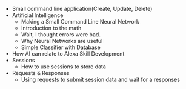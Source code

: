 * Small command line application(Create, Update, Delete)
* Artificial Intelligence
  * Making a Small Command Line Neural Network
  * Introduction to the math
  * Wait, I thought errors were bad.
  * Why Neural Networks are useful
  * Simple Classifier with Database
* How AI can relate to Alexa Skill Development
* Sessions
  * How to use sessions to store data
* Requests & Responses
  * Using requests to submit session data and wait for a responses
